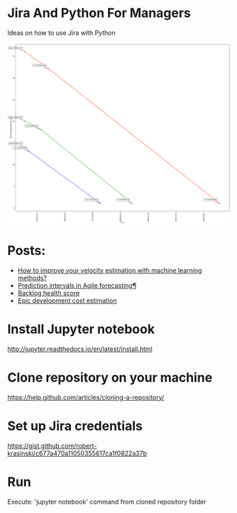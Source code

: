 # Jira And Python For Managers
Ideas on how to use Jira with Python 

![Screenshot](burndown_chart.png)

# Posts:
* [How to improve your velocity estimation with machine learning methods?](How%20to%20improve%20your%20velocity%20estimation%20with%20machine%20learning%20methods_.html)
* [Prediction intervals in Agile forecasting¶](https://robert-krasinski.github.io/JiraAndPythonForManagers/Prediction%20intervals%20in%20Agile%20forecasting.html)
* [Backlog health score](https://robert-krasinski.github.io/JiraAndPythonForManagers/Backlog%20health%20score-Extended%20version%20for%20blog.html)
* [Epic development cost estimation](https://robert-krasinski.github.io/JiraAndPythonForManagers/Epic%20costs%20estimation%20-%20extended%20version%20for%20blog.html)



# Install Jupyter notebook
http://jupyter.readthedocs.io/en/latest/install.html

# Clone repository on your machine
https://help.github.com/articles/cloning-a-repository/

# Set up Jira credentials
https://gist.github.com/robert-krasinski/c677a470a11050355617ca1f0822a37b

# Run
Execute: 'jupyter notebook' command from cloned repository folder


